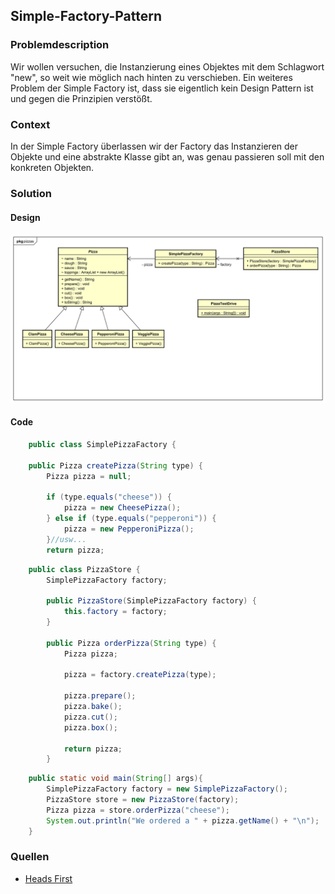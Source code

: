 ## Simple-Factory-Pattern

### Problemdescription
Wir wollen versuchen, die Instanzierung eines Objektes mit dem Schlagwort "new", so weit wie möglich nach hinten zu verschieben. Ein weiteres Problem der Simple Factory ist, dass sie eigentlich kein Design Pattern ist und gegen die Prinzipien verstößt. 
### Context
In der Simple Factory überlassen wir der Factory das Instanzieren der Objekte und eine abstrakte Klasse gibt an, was genau passieren soll mit den konkreten Objekten. 
### Solution
#### Design
![simplefactory](resources/simplefactory.svg)
#### Code

```java
	public class SimplePizzaFactory {

	public Pizza createPizza(String type) {
		Pizza pizza = null;

        if (type.equals("cheese")) {
            pizza = new CheesePizza();
        } else if (type.equals("pepperoni")) {
            pizza = new PepperoniPizza();
        }//usw...
        return pizza;
```

```java
	public class PizzaStore {
        SimplePizzaFactory factory;

        public PizzaStore(SimplePizzaFactory factory) { 
            this.factory = factory;
        }

        public Pizza orderPizza(String type) {
            Pizza pizza;

            pizza = factory.createPizza(type);

            pizza.prepare();
            pizza.bake();
            pizza.cut();
            pizza.box();

            return pizza;
        }
```

```java
	public static void main(String[] args){
		SimplePizzaFactory factory = new SimplePizzaFactory();
        PizzaStore store = new PizzaStore(factory);
        Pizza pizza = store.orderPizza("cheese");
        System.out.println("We ordered a " + pizza.getName() + "\n");
	}
```
### Quellen

* [Heads First](https://www.oreilly.com/library/view/head-first-design/0596007124/)